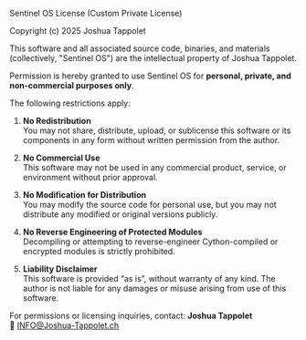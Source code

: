 Sentinel OS License (Custom Private License)

Copyright (c) 2025 Joshua Tappolet

This software and all associated source code, binaries, and materials (collectively, "Sentinel OS") are the intellectual property of Joshua Tappolet.

Permission is hereby granted to use Sentinel OS for **personal, private, and non-commercial purposes only**.

The following restrictions apply:

1. **No Redistribution**  
   You may not share, distribute, upload, or sublicense this software or its components in any form without written permission from the author.

2. **No Commercial Use**  
   This software may not be used in any commercial product, service, or environment without prior approval.

3. **No Modification for Distribution**  
   You may modify the source code for personal use, but you may not distribute any modified or original versions publicly.

4. **No Reverse Engineering of Protected Modules**  
   Decompiling or attempting to reverse-engineer Cython-compiled or encrypted modules is strictly prohibited.

5. **Liability Disclaimer**  
   This software is provided “as is”, without warranty of any kind. The author is not liable for any damages or misuse arising from use of this software.

For permissions or licensing inquiries, contact:
**Joshua Tappolet**  
📧 INFO@Joshua-Tappolet.ch